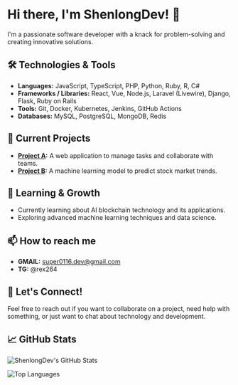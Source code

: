 # Hi there, I'm ShenlongDev! 👋

I'm a passionate software developer with a knack for problem-solving and creating innovative solutions.

## 🛠️ Technologies & Tools

- **Languages:** JavaScript, TypeScript, PHP, Python, Ruby, R, C#
- **Frameworks / Libraries:** React, Vue, Node.js, Laravel (Livewire), Django, Flask, Ruby on Rails
- **Tools:** Git, Docker, Kubernetes, Jenkins, GitHub Actions
- **Databases:** MySQL, PostgreSQL, MongoDB, Redis

## 🔭 Current Projects

- **[Project A](https://github.com/ShenlongDev/project-a):** A web application to manage tasks and collaborate with teams.
- **[Project B](https://github.com/ShenlongDev/project-b):** A machine learning model to predict stock market trends.

## 🌱 Learning & Growth

- Currently learning about AI blockchain technology and its applications.
- Exploring advanced machine learning techniques and data science.

## 📫 How to reach me
- **GMAIL:** super0116.dev@gmail.com
- **TG:** @rex264

## 💬 Let's Connect!

Feel free to reach out if you want to collaborate on a project, need help with something, or just want to chat about technology and development.

## 📈 GitHub Stats

![ShenlongDev's GitHub Stats](https://github-readme-stats.vercel.app/api?username=ShenlongDev&show_icons=true&theme=radical)

![Top Languages](https://github-readme-stats.vercel.app/api/top-langs/?username=ShenlongDev&layout=compact&theme=radical)
